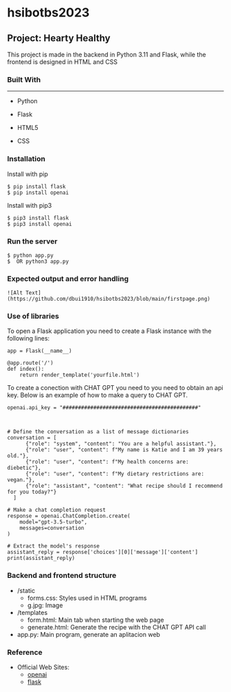 # hsibotbs2023
## Project: Hearty Healthy

This project is made in the backend in Python 3.11 and Flask, while the frontend is designed in HTML and CSS
### Built With

***

- Python

- Flask

- HTML5

- CSS
### Installation
Install with pip
```
$ pip install flask
$ pip install openai
```
Install with pip3
```
$ pip3 install flask
$ pip3 install openai
```
### Run the server

```
$ python app.py
$  OR python3 app.py
```
### Expected output and error handling

```
![Alt Text](https://github.com/dbui1910/hsibotbs2023/blob/main/firstpage.png)
```
### Use of libraries
To open a Flask application you need to create a Flask instance with the following lines:
```
app = Flask(__name__)

@app.route('/')
def index():
    return render_template('yourfile.html')
```
To create a conection with CHAT GPT you need to you need to obtain an api key.
Below is an example of how to make a query to CHAT GPT.
```
openai.api_key = "############################################"



# Define the conversation as a list of message dictionaries
conversation = [
      {"role": "system", "content": "You are a helpful assistant."},
      {"role": "user", "content": f"My name is Katie and I am 39 years old."},
      {"role": "user", "content": f"My health concerns are: diebetic"},
      {"role": "user", "content": f"My dietary restrictions are: vegan."},
      {"role": "assistant", "content": "What recipe should I recommend for you today?"}
  ]

# Make a chat completion request
response = openai.ChatCompletion.create(
    model="gpt-3.5-turbo",
    messages=conversation
)

# Extract the model's response
assistant_reply = response['choices'][0]['message']['content']
print(assistant_reply)

```

### Backend and frontend structure
- /static
  - forms.css: Styles used in HTML programs
  - g.jpg: Image
- /templates
  - form.html: Main tab when starting the web page
  - generate.html: Generate the recipe with the CHAT GPT API call
- app.py: Main program, generate an aplitacion web

### Reference
- Official Web Sites:
   - [openai](https://platform.openai.com/docs/introduction/overview)
   - [flask](https://flask.palletsprojects.com/en/2.3.x/)
  
